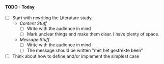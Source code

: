 #### TODO - Today
- [ ] Start with rewriting the Literature study.
	- *Content Stuff*
		- [ ] Write with the audience in mind
		- [ ] Mark unclear things and make them clear. I have plenty of space.
	- *Message Stuff*
		- [ ] Write with the audience in mind
		- [ ] The message should be written "met het gestrekte been"
- [ ] Think about how to define and/or implement the simplest case